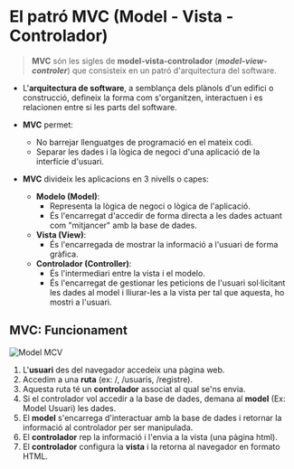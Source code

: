 # El patró MVC (Model - Vista - Controlador)

> **MVC** són les sigles de **model-vista-controlador** (***model-view-controler***) que consisteix en un patró d'arquitectura del software.


* L'**arquitectura de software**, a semblança dels plànols d'un edifici o construcció, defineix la forma com s'organitzen, interactuen i es relacionen entre si les parts del software.


* **MVC** permet:
  * No barrejar llenguatges de programació en el mateix codi.
  * Separar les dades i la lògica de negoci d'una aplicació de la interfície d'usuari.


* **MVC** divideix les aplicacions en 3 nivells o capes:
  * **Modelo (Model)**: 
     * Representa la lògica de negoci o lògica de l'aplicació.
     * És l'encarregat d'accedir de forma directa a les dades actuant com "mitjancer" amb la base de dades.
  * **Vista (View)**: 
    * És l'encarregada de mostrar la informació a l'usuari de forma gràfica.
  * **Controlador (Controller)**: 
    * És l'intermediari entre la vista i el modelo. 
    * És l'encarregat de gestionar les peticions de l'usuari sol·licitant les dades al model i lliurar-les a la vista per tal que aquesta, ho mostri a l'usuari.


## MVC: Funcionament

![Model MCV](https://i0.wp.com/www.magarrent.com/wp-content/uploads/2016/12/0-Selection_001.png?fit=964%2C519&ssl=1)

1. L'**usuari** des del navegador accedeix una pàgina web.
2. Accedim a una **ruta** (ex: /, /usuaris, /registre).
3. Aquesta ruta té un **controlador** associat al qual se'ns envia.
4. Si el controlador vol accedir a la base de dades, demana al **model** (Ex: Model Usuari) les dades.
5. El **model** s'encarrega d'interactuar amb la base de dades i retornar la informació al controlador per ser manipulada.
7. El **controlador** rep la informació i l'envia a la vista (una pàgina html).
8. El **controlador** configura la **vista** i la retorna al navegador en formato HTML.


